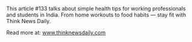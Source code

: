 This article #133 talks about simple health tips for working professionals and students in India. From home workouts to food habits — stay fit with Think News Daily.

Read more at: www.thinknewsdaily.com
